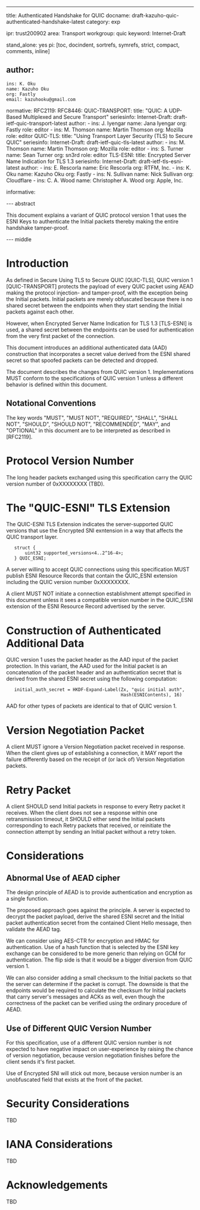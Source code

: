 ---
title: Authenticated Handshake for QUIC
docname: draft-kazuho-quic-authenticated-handshake-latest
category: exp

ipr: trust200902
area: Transport
workgroup: quic
keyword: Internet-Draft

stand_alone: yes
pi: [toc, docindent, sortrefs, symrefs, strict, compact, comments, inline]

author:
  -
    ins: K. Oku
    name: Kazuho Oku
    org: Fastly
    email: kazuhooku@gmail.com

normative:
  RFC2119:
  RFC8446:
  QUIC-TRANSPORT:
    title: "QUIC: A UDP-Based Multiplexed and Secure Transport"
    seriesinfo:
      Internet-Draft: draft-ietf-quic-transport-latest
    author:
      -
        ins: J. Iyengar
        name: Jana Iyengar
        org: Fastly
        role: editor
      -
        ins: M. Thomson
        name: Martin Thomson
        org: Mozilla
        role: editor
  QUIC-TLS:
    title: "Using Transport Layer Security (TLS) to Secure QUIC"
    seriesinfo:
      Internet-Draft: draft-ietf-quic-tls-latest
    author:
      -
        ins: M. Thomson
        name: Martin Thomson
        org: Mozilla
        role: editor
      -
        ins: S. Turner
        name: Sean Turner
        org: sn3rd
        role: editor
  TLS-ESNI:
    title: Encrypted Server Name Indication for TLS 1.3
    seriesinfo:
      Internet-Draft: draft-ietf-tls-esni-latest
    author:
      -
        ins: E. Rescorla
        name: Eric Rescorla
        org: RTFM, Inc.
      -
        ins: K. Oku
        name: Kazuho Oku
        org: Fastly
      -
        ins: N. Sullivan
        name: Nick Sullivan
        org: Cloudflare
      -
        ins: C. A. Wood
        name: Christopher A. Wood
        org: Apple, Inc.

informative:

--- abstract

This document explains a variant of QUIC protocol version 1 that uses the ESNI
Keys to authenticate the Initial packets thereby making the entire handshake
tamper-proof.

--- middle

# Introduction

As defined in Secure Using TLS to Secure QUIC [QUIC-TLS], QUIC version 1
[QUIC-TRANSPORT] protects the payload of every QUIC packet using AEAD making
the protocol injection- and tamper-proof, with the exception being the Initial
packets.  Initial packets are merely obfuscated because there is no shared
secret between the endpoints when they start sending the Initial packets
against each other.

However, when Encrypted Server Name Indication for TLS 1.3 [TLS-ESNI] is used,
a shared secret between the endpoints can be used for authentication from the
very first packet of the connection.

This document introduces an additional authenticated data (AAD) construction
that incorporates a secret value derived from the ESNI shared secret so that
spoofed packets can be detected and dropped.

The document describes the changes from QUIC version 1.  Implementations MUST
conform to the specifications of QUIC version 1 unless a different behavior is
defined within this document.

## Notational Conventions

The key words "MUST", "MUST NOT", "REQUIRED", "SHALL", "SHALL NOT", "SHOULD",
"SHOULD NOT", "RECOMMENDED", "MAY", and "OPTIONAL" in this document are to be
interpreted as described in [RFC2119].

# Protocol Version Number

The long header packets exchanged using this specification carry the QUIC
version number of 0xXXXXXXXX (TBD).

# The "QUIC-ESNI" TLS Extension

The QUIC-ESNI TLS Extension indicates the server-supported QUIC versions that
use the Encrypted SNI exntension in a way that affects the QUIC transport
layer.

~~~
   struct {
       uint32 supported_versions<4..2^16-4>;
   } QUIC_ESNI;
~~~

A server willing to accept QUIC connections using this specification MUST
publish ESNI Resource Records that contain the QUIC_ESNI extension including
the QUIC version number 0xXXXXXXXX.

A client MUST NOT initiate a connection establishment attempt specified in
this document unless it sees a compatible version number in the QUIC_ESNI
extension of the ESNI Resource Record advertised by the server.

# Construction of Authenticated Additional Data

QUIC version 1 uses the packet header as the AAD input of the packet
protection.  In this variant, the AAD used for the Initial packet is an
concatenation of the packet header and an authentication secret that is
derived from the shared ESNI secret using the following computation:

~~~
   initial_auth_secret = HKDF-Expand-Label(Zx, "quic initial auth",
                                           Hash(ESNIContents), 16)
~~~

AAD for other types of packets are identical to that of QUIC version 1.

# Version Negotiation Packet

A client MUST ignore a Version Negotiation packet received in response.  When
the client gives up of establishing a connection, it MAY report the failure
differently based on the receipt of (or lack of) Version Negotiation packets.

# Retry Packet

A client SHOULD send Initial packets in response to every Retry packet it
receives.  When the client does not see a response within one retransmission
timeout, it SHOULD either send the Initial packets corresponding to each Retry
packets that received, or reinitiate the connection attempt by sending an
Initial packet without a retry token.

# Considerations

## Abnormal Use of AEAD cipher

The design principle of AEAD is to provide authentication and encryption as a
single function.

The proposed approach goes against the principle. A server is expected to
decrypt the packet payload, derive the shared ESNI secret and the Initial
packet authentication secret from the contained Client Hello message, then
validate the AEAD tag.

We can consider using AES-CTR for encryption and HMAC for authentication. Use
of a hash function that is selected by the ESNI key exchange can be considered
to be more generic than relying on GCM for authentication.  The flip side is
that it would be a bigger diversion from QUIC version 1.

We can also consider adding a small checksum to the Initial packets so that
the server can determine if the packet is corrupt. The downside is that the
endpoints would be required to calculate the checksum for Initial packets that
carry server's messages and ACKs as well, even though the correctness of the
packet can be verified using the ordinary procedure of AEAD.

## Use of Different QUIC Version Number

For this specification, use of a different QUIC version number is not expected
to have negative impact on user-experience by raising the chance of version
negotiation, because version negotiation finishes before the client sends it's
first packet.

Use of Encrypted SNI will stick out more, because version number is an
unobfuscated field that exists at the front of the packet.

# Security Considerations

TBD

# IANA Considerations

TBD

# Acknowledgements

TBD
